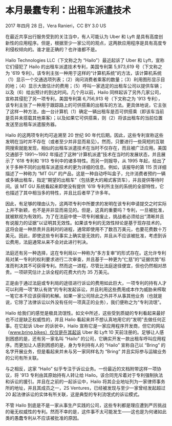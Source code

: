 # 本月最蠢专利：出租车派遣技术

2017 年四月 28 日，Vera Ranieri，CC BY 3.0 US

在最近共享出行服务受到的关注当中，有人可能认为 Uber 和 Lyft 是具有高度创新性的应用程序。但是，根据至少一家公司的观点，这两款应用程序是具有高度专利侵权倾向的。谁才是正确的？也许谁都不是。

Hailo Technologies LLC（下文称之为 “Hailo”）最近起诉了 Uber 和 Lyft，宣称它们侵犯了 Hailo 的出租车派遣技术专利，美国专利第 5,973,619 号（下文称之为 '619 专利）。该专利主张一种用于这样的“计算机系统”的方法，该计算机系统（1）显示一个交通选项列表；（2）询问消费者乘客的数量；（3）利用图形显示目的地；（4）显示大致估计的费用；（5）呼叫一家选定的出租车公司以提供车辆；以及（6）给出预计的到达时间。几个月以前，Hailo 同样起诉了另外几家公司，宣称其侵犯了另一项专利，美国专利第 6,756,913 号（下文称之为 '913 专利），该专利主张了一种用于跟踪路上的可供搭乘的出租车的方法。更具体地说，它主张了这样一种方法，由一台计算机（1）确定一辆出租车是否可供搭乘（即该车当前是否并未搭载其他乘客）；以及如果它可供搭乘，则（2）将该出租车的当前位置发送至出租车派遣服务器。

Hailo 的这两项专利均可追溯至 20 世纪 90 年代后期。因此，这些专利宣称这些发明在当时并不存在（或者至少并非显而易见）。然而，只要进行一些简短的互联网搜索就能发现，相似的出租车派遣技术在当时不仅存在，而且被广泛应用。美国交通部于 1991～1992 年描述了这种“计算机派遣”技术在当时的发展状态，并且展示了 '618 专利和 '913 专利中的诸多特性。而另一则报导，从 1995 年起，给出了关于多种不同的出租车派遣技术的更为详细的信息。例如，该报导的第 115 页详细描述了一种称为 “MT GU” 的产品，这是一种自动呼叫盒子，允许消费者预约一辆或多辆出租车，指定“期望的出租车”（包括更大的厢式客货车），并且提供等待时间。该 MT GU 系统看起来即使没有提供 '619 专利所主张的系统的全部特性，它也描述了其中相当多的特性，并且比后者早了许多年。

因此，有足够的理由认为，这两项专利中所要求的发明在该专利申请提交之时实际上并不新颖，也不是并非显而易见的。但是，这真的重要吗？专利，一旦被批准，就被默视为有效的。为了在法庭中使一项专利被废止，挑战者必须给出“清晰并且有说服力的证据”以证明其无效性。如果该专利的无效性辩论是基于现存技术的，这将会是一种昂贵并且耗时的进程，通常即使用不了数百万美元，也要花费数十万美元。因此，即使这些专利事实上确实是无效的，并且从不应该被批准，考虑到诉讼费用，法庭通常从来不会对此进行判决。

法庭还有另一种选择，这在专利局以一种称为“多方复审”的形式存在。这允许专利局对某一专利的权利要求进行二次审查，并且基于一种更为“仁慈”的“证据优势”标准而判决其不可获得专利。然而这一进程，尽管比法庭途径便宜，但也仍然相对昂贵。一项研究估计上诉全程的花费大约为 35 万美元。

正是由于通过法庭或专利局的途径进行诉讼的费用如此巨大，一项专利的持有人才可以利用一项“默认有效”的专利发起诉讼，并且利用这些费用成本作为威胁来榨取一笔它本不应该获得的和解。如果一家公司除此之外并不从事其他业务（也就是说，它除了法律诉讼以外没有任何一项真正的业务），我们便称之为“专利流氓”。

Hailo 给我们的感觉是极具流氓性。如文中所述，这些受到质疑的专利看起来最好也不过是缺乏权威性的，并且 Halio 看起来并不想认真地用它的“发明”去做任何正事。在它起诉 Uber 的诉状中，Hailo 宣称它是一家应用程序开发商，但它的网站（www.bring.bikes）仅仅是在其起诉 Uber 和 Lyft 10 天前注册的。足够让人感到困惑的是，还有另一家名叫 “Hailo” 的公司，它确实开发一款出租车呼叫应用程序。而更加让人感到困惑的是，身为专利持有人的 “Hailo” 宣称自己以 “Bring” 的名字开展业务，但是看起来并未与另一家同样名为 “Bring” 并且实际参与运输业务的公司有所关联。

与之相反，这家 “Hailo” 似乎专注于诉讼业务。一份最近的文档附带这样一项协议，将 '913 专利由其原始持有人转让给 Hailo。该合同充斥着对于专利强制执法和诉讼的援引。并且在之前的一起诉讼中，Hailo 将其企业地址列为一家律师事务所的地址，并且其成员之一，2S Ventures，已经被发现与至少一家曾经发起超过 20 起法律诉讼的实体有所关联，这是典型的专利流氓式的诉讼模式。

不管 Hailo 到底是不是一家从事生产实践的公司，这些专利都是理应遭到严厉挑战的毫无权威性的专利。然而不幸的是，这件事不太可能发生——这也是为何诸如此类的愚蠢专利从不应该被批准的原因。

